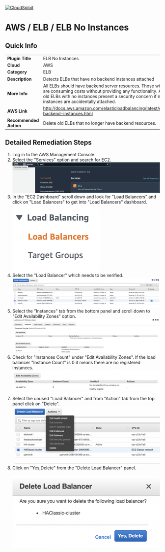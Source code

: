 [![CloudSploit](https://cloudsploit.com/img/logo-new-big-text-100.png "CloudSploit")](https://cloudsploit.com)

# AWS / ELB / ELB No Instances

## Quick Info

| | |
|-|-|
| **Plugin Title** | ELB No Instances |
| **Cloud** | AWS |
| **Category** | ELB |
| **Description** | Detects ELBs that have no backend instances attached |
| **More Info** | All ELBs should have backend server resources. Those without any are consuming costs without providing any functionality. Additionally, old ELBs with no instances present a security concern if new instances are accidentally attached. |
| **AWS Link** | http://docs.aws.amazon.com/elasticloadbalancing/latest/classic/elb-backend-instances.html |
| **Recommended Action** | Delete old ELBs that no longer have backend resources. |

## Detailed Remediation Steps
1. Log in to the AWS Management Console.
2. Select the "Services" option and search for EC2. </br> <img src="/resources/aws/elb/elb-no-instances/step2.png"/>
3. In the "EC2 Dashboard" scroll down and look for "Load Balancers" and click on "Load Balancers" to get into "Load Balancers" dashboard.</br> <img src="/resources/aws/elb/elb-no-instances/step3.png"/>
4. Select the "Load Balancer" which needs to be verified. </br> <img src="/resources/aws/elb/elb-no-instances/step4.png"/>
5. Select the "Instances" tab from the bottom panel and scroll down to "Edit Availability Zones" option.</br> <img src="/resources/aws/elb/elb-no-instances/step5.png"/>
6. Check for "Instances Count" under "Edit Availability Zones". If the load balancer "Instance Count" is 0 it means there are no registered instances. </br> <img src="/resources/aws/elb/elb-no-instances/step6.png"/>
7. Select the unused "Load Balancer" and from "Action" tab from the top panel click on "Delete". </br> <img src="/resources/aws/elb/elb-no-instances/step7.png"/>
8. Click on "Yes,Delete" from the "Delete Load Balancer" panel. </br> </br> <img src="/resources/aws/elb/elb-no-instances/step8.png"/>
